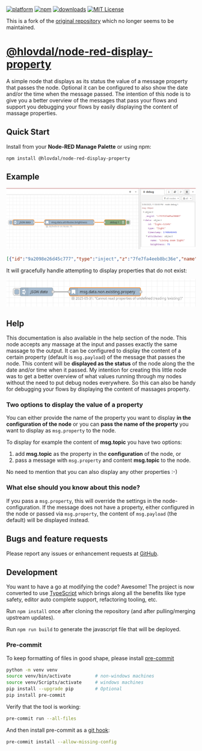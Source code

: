 
[![platform](https://img.shields.io/badge/platform-Node--RED-red)](https://nodered.org)
[![npm](https://img.shields.io/npm/v/@hlovdal/node-red-display-property.svg)](https://www.npmjs.com/package/@hlovdal/node-red-display-property)
[![downloads](https://img.shields.io/npm/dt/@hlovdal/node-red-display-property.svg)](https://www.npmjs.com/package/@hlovdal/node-red-display-property)
[![MIT License](https://img.shields.io/badge/license-MIT-blue.svg)](https://github.com/hlovdal/node-red-display-property/blob/main/LICENSE)

This is a fork of the
[original repository](https://github.com/PeterAustria/node-red-contrib-display-property)
which no longer seems to be maintained.

# [@hlovdal/node-red-display-property](https://flows.nodered.org/node/@hlovdal/node-red-display-property)

A simple node that displays as its status the value of a message property that passes the node.
Optional it can be configured to also show the date and/or the time when the message passed.
The intention of this node is to give you a better overview of the messages that pass your flows and support you debugging your flows by easily displaying the content of massage properties.

## Quick Start

Install from your <b>Node-RED Manage Palette</b> or using npm:

```shell
npm install @hlovdal/node-red-display-property
```

## Example

![Node-red example flow screenshot](https://github.com/hlovdal/node-red-display-property/blob/4a4e487997028c0d852c3ed32bb8afc4f4054679/doc/img/example1.png?raw=true)

```json
[{"id":"9a2098e26d45c777","type":"inject","z":"7fe7fa4eeb8bc36e","name":"JSON data","props":[{"p":"data","v":"{\"id\":\"light-12345\",\"type\":\"light\",\"timestamp\":1748648445,\"attributes\":{\"name\":\"Living room light\",\"brightness\":75}}","vt":"json"}],"repeat":"","crontab":"","once":false,"onceDelay":0.1,"topic":"","x":540,"y":500,"wires":[["3c18736cd0888ec6"]]},{"id":"3c18736cd0888ec6","type":"display property","z":"7fe7fa4eeb8bc36e","name":"msg.data.attributes.brightness","property":"msg.data.attributes.brightness","showDate":true,"showTime":true,"x":800,"y":500,"wires":[["22540bb1a20bde39"]]},{"id":"22540bb1a20bde39","type":"debug","z":"7fe7fa4eeb8bc36e","name":"debug 1","active":true,"tosidebar":true,"console":false,"tostatus":false,"complete":"true","targetType":"full","statusVal":"","statusType":"auto","x":1060,"y":500,"wires":[]}]
```

It will gracefully handle attempting to display properties that do not exist:

![Non-existing property example](https://github.com/hlovdal/node-red-display-property/blob/e5b0330fc3e6d43c0ed68745faa2a75420132d8f/doc/img/example2.png?raw=true)

## Help

This documentation is also available in the help section of the node.
This node accepts any massage at the input and passes exactly the same massage to the output.
It can be configured to display the content of a certain property (default is <code>msg.payload</code>) of the message that passes the node. This content will be <b>displayed as the status</b> of the node along the the date and/or time when it passed.
My intention for creating this little node was to get a better overview of what values running through my nodes without the need to put debug nodes everywhere. So this can also be handy for debugging your flows by displaying the content of massages property.

### Two options to display the value of a property

You can either provide the name of the property you want to display <b>in the configuration of the node</b> or you can <b>pass the name of the property</b> you want to display as <code>msg.property</code> to the node.

To display for example the content of <b>msg.topic</b> you have two options:

1. add <b>msg.topic</b> as the property in the <b>configuration</b> of the node, or
2. pass a message with <code>msg.property</code> and content <b>msg.topic</b> to the node.

No need to mention that you can also display any other properties :-)

### What else should you know about this node?

If you pass a <code>msg.property</code>, this will override the settings in the node-configuration.
If the message does not have a property, either configured in the node or passed via <code>msg.property</code>, the content of <code>msg.payload</code> (the default) will be displayed instead.

## Bugs and feature requests

Please report any issues or enhancement requests at
[GitHub](https://github.com/hlovdal/node-red-display-property/issues).

## Development

You want to have a go at modifying the code? Awesome! The project is now
converted to use [TypeScript](https://www.typescriptlang.org/) which brings
along all the benefits like type safety, editor auto complete support,
refactoring tooling, etc.

Run `npm install` once after cloning the repository (and after pulling/merging
upstream updates).

Run `npm run build` to generate the javascript file that will be deployed.

### Pre-commit

To keep formatting of files in good shape, please install [pre-commit](https://pre-commit.com/)

```bash
python -m venv venv
source venv/bin/activate         # non-windows machines
source venv/Scripts/activate     # windows machines
pip install --upgrade pip        # Optional
pip install pre-commit
```

Verify that the tool is working:

```bash
pre-commit run --all-files
```

And then install pre-commit as a
[git hook](https://git-scm.com/book/en/v2/Customizing-Git-Git-Hooks):

```bash
pre-commit install --allow-missing-config
```

